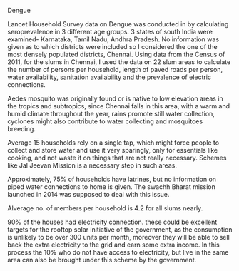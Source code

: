 Dengue 

Lancet Household Survey data on Dengue was conducted in 
by calculating seroprevalence in 3 different age groups. 3 states of south India were examined- Karnataka, Tamil Nadu, Andhra Pradesh. No information was given as to which districts were included so I considered the one of the most densely populated districts, Chennai. 
Using data from the Census of 2011, for the slums in Chennai, I used the data on 22 slum areas to calculate the number of persons per household, length of paved roads per person, water availability, sanitation availability and the prevalence of electric connections.

Aedes mosquito was originally found or is native to low elevation areas in the tropics and subtropics, since Chennai falls in this area, with a warm and humid climate throughout the year, rains promote still water collection, cyclones might also contribute to water collecting and mosquitoes breeding.

Average 15 households rely on a single tap, which might force people to collect and store water and use it very sparingly, only for essentials like cooking, and not waste it on things that are not really necessary. Schemes like Jal Jeevan Mission is a necessary step in such areas.

Approximately, 75% of households have latrines, but no information on piped water connections to home is given. The swachh Bharat mission launched in 2014 was supposed to deal with this issue.

Alverage no. of members per household is 4.2 for all slums nearly.

90% of the houses had electricity connection. these could be excellent targets for the rooftop solar initiative of the government, as the consumption is unlikely to be over 300 units per month, moreover they will be able to sell back the extra electricity to the grid and earn some extra income. In this process the 10% who do not have access to electricity, but live in the same area can also be brought under this scheme by the government.
